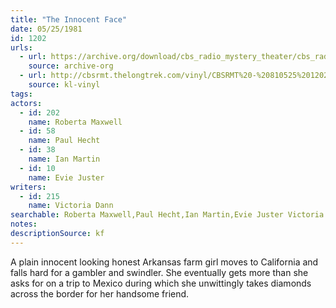 ```yaml
---
title: "The Innocent Face"
date: 05/25/1981
id: 1202
urls: 
  - url: https://archive.org/download/cbs_radio_mystery_theater/cbs_radio_mystery_theater-1201-1250.zip/cbs_radio_mystery_theater-1201-1250%2Fcbsrmt_1202_the_innocent_face.mp3
    source: archive-org
  - url: http://cbsrmt.thelongtrek.com/vinyl/CBSRMT%20-%20810525%201202%20The%20Innocent%20Face_afrts.mp3
    source: kl-vinyl
tags: 
actors:  
  - id: 202
    name: Roberta Maxwell  
  - id: 58
    name: Paul Hecht  
  - id: 38
    name: Ian Martin  
  - id: 10
    name: Evie Juster
writers:  
  - id: 215
    name: Victoria Dann
searchable: Roberta Maxwell,Paul Hecht,Ian Martin,Evie Juster Victoria Dann
notes: 
descriptionSource: kf
---
```

A plain innocent looking honest Arkansas farm girl moves to California and falls hard for a gambler and swindler. She eventually gets more than she asks for on a trip to Mexico during which she unwittingly takes diamonds across the border for her handsome friend.